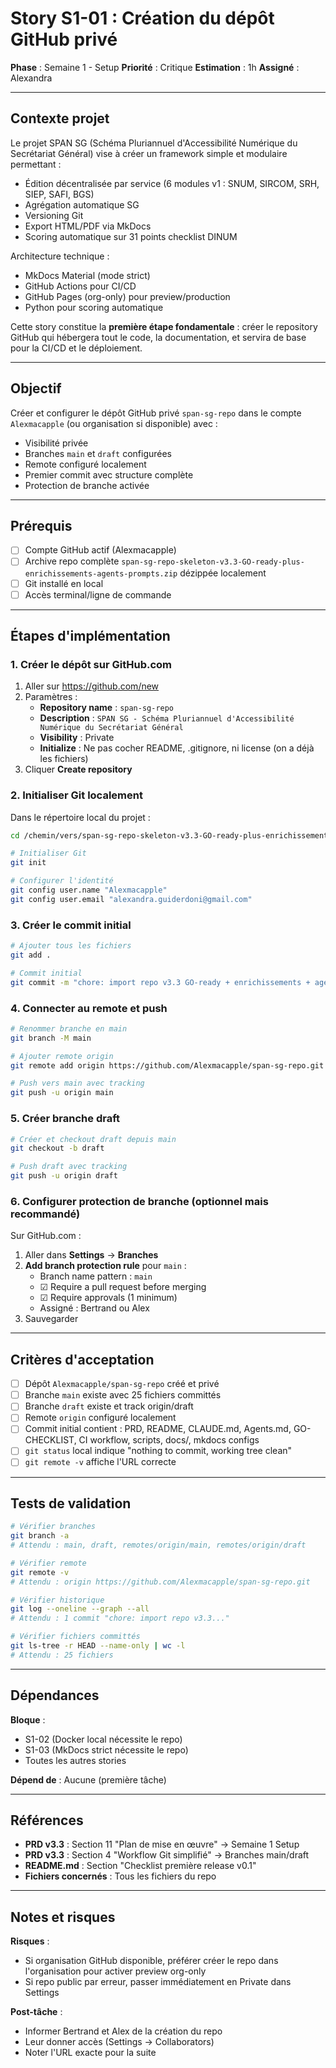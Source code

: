# Story S1-01 : Création du dépôt GitHub privé

**Phase** : Semaine 1 - Setup
**Priorité** : Critique
**Estimation** : 1h
**Assigné** : Alexandra

---

## Contexte projet

Le projet SPAN SG (Schéma Pluriannuel d'Accessibilité Numérique du Secrétariat Général) vise à créer un framework simple et modulaire permettant :
- Édition décentralisée par service (6 modules v1 : SNUM, SIRCOM, SRH, SIEP, SAFI, BGS)
- Agrégation automatique SG
- Versioning Git
- Export HTML/PDF via MkDocs
- Scoring automatique sur 31 points checklist DINUM

Architecture technique :
- MkDocs Material (mode strict)
- GitHub Actions pour CI/CD
- GitHub Pages (org-only) pour preview/production
- Python pour scoring automatique

Cette story constitue la **première étape fondamentale** : créer le repository GitHub qui hébergera tout le code, la documentation, et servira de base pour la CI/CD et le déploiement.

---

## Objectif

Créer et configurer le dépôt GitHub privé `span-sg-repo` dans le compte `Alexmacapple` (ou organisation si disponible) avec :
- Visibilité privée
- Branches `main` et `draft` configurées
- Remote configuré localement
- Premier commit avec structure complète
- Protection de branche activée

---

## Prérequis

- [ ] Compte GitHub actif (Alexmacapple)
- [ ] Archive repo complète `span-sg-repo-skeleton-v3.3-GO-ready-plus-enrichissements-agents-prompts.zip` dézippée localement
- [ ] Git installé en local
- [ ] Accès terminal/ligne de commande

---

## Étapes d'implémentation

### 1. Créer le dépôt sur GitHub.com

1. Aller sur https://github.com/new
2. Paramètres :
   - **Repository name** : `span-sg-repo`
   - **Description** : `SPAN SG - Schéma Pluriannuel d'Accessibilité Numérique du Secrétariat Général`
   - **Visibility** : Private
   - **Initialize** : Ne pas cocher README, .gitignore, ni license (on a déjà les fichiers)
3. Cliquer **Create repository**

### 2. Initialiser Git localement

Dans le répertoire local du projet :

```bash
cd /chemin/vers/span-sg-repo-skeleton-v3.3-GO-ready-plus-enrichissements-agents-prompts

# Initialiser Git
git init

# Configurer l'identité
git config user.name "Alexmacapple"
git config user.email "alexandra.guiderdoni@gmail.com"
```

### 3. Créer le commit initial

```bash
# Ajouter tous les fichiers
git add .

# Commit initial
git commit -m "chore: import repo v3.3 GO-ready + enrichissements + agents + prompts"
```

### 4. Connecter au remote et push

```bash
# Renommer branche en main
git branch -M main

# Ajouter remote origin
git remote add origin https://github.com/Alexmacapple/span-sg-repo.git

# Push vers main avec tracking
git push -u origin main
```

### 5. Créer branche draft

```bash
# Créer et checkout draft depuis main
git checkout -b draft

# Push draft avec tracking
git push -u origin draft
```

### 6. Configurer protection de branche (optionnel mais recommandé)

Sur GitHub.com :
1. Aller dans **Settings** → **Branches**
2. **Add branch protection rule** pour `main` :
   - Branch name pattern : `main`
   - ☑ Require a pull request before merging
   - ☑ Require approvals (1 minimum)
   - Assigné : Bertrand ou Alex
3. Sauvegarder

---

## Critères d'acceptation

- [ ] Dépôt `Alexmacapple/span-sg-repo` créé et privé
- [ ] Branche `main` existe avec 25 fichiers committés
- [ ] Branche `draft` existe et track origin/draft
- [ ] Remote `origin` configuré localement
- [ ] Commit initial contient : PRD, README, CLAUDE.md, Agents.md, GO-CHECKLIST, CI workflow, scripts, docs/, mkdocs configs
- [ ] `git status` local indique "nothing to commit, working tree clean"
- [ ] `git remote -v` affiche l'URL correcte

---

## Tests de validation

```bash
# Vérifier branches
git branch -a
# Attendu : main, draft, remotes/origin/main, remotes/origin/draft

# Vérifier remote
git remote -v
# Attendu : origin https://github.com/Alexmacapple/span-sg-repo.git

# Vérifier historique
git log --oneline --graph --all
# Attendu : 1 commit "chore: import repo v3.3..."

# Vérifier fichiers committés
git ls-tree -r HEAD --name-only | wc -l
# Attendu : 25 fichiers
```

---

## Dépendances

**Bloque** :
- S1-02 (Docker local nécessite le repo)
- S1-03 (MkDocs strict nécessite le repo)
- Toutes les autres stories

**Dépend de** : Aucune (première tâche)

---

## Références

- **PRD v3.3** : Section 11 "Plan de mise en œuvre" → Semaine 1 Setup
- **PRD v3.3** : Section 4 "Workflow Git simplifié" → Branches main/draft
- **README.md** : Section "Checklist première release v0.1"
- **Fichiers concernés** : Tous les fichiers du repo

---

## Notes et risques

**Risques** :
- Si organisation GitHub disponible, préférer créer le repo dans l'organisation pour activer preview org-only
- Si repo public par erreur, passer immédiatement en Private dans Settings

**Post-tâche** :
- Informer Bertrand et Alex de la création du repo
- Leur donner accès (Settings → Collaborators)
- Noter l'URL exacte pour la suite